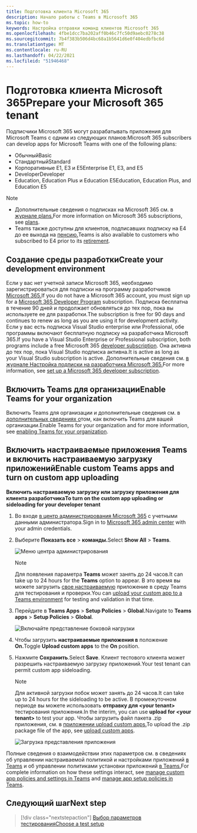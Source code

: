 ```yaml
---
title: Подготовка клиента Microsoft 365
description: Начало работы с Teams в Microsoft 365
ms.topic: how-to
keywords: Настройка отправки команд клиентов Microsoft 365
ms.openlocfilehash: 4fbe1dcc7ba202aff0b46c7fc50d9aebc0278c38
ms.sourcegitcommit: 7b4f383b506d4bc68a1b5641d6e0f404edbfbc6d
ms.translationtype: MT
ms.contentlocale: ru-RU
ms.lasthandoff: 04/22/2021
ms.locfileid: "51946468"
---
```

# <a name="prepare-your-microsoft-365-tenant"></a><span data-ttu-id="88221-104">Подготовка клиента Microsoft 365</span><span class="sxs-lookup"><span data-stu-id="88221-104">Prepare your Microsoft 365 tenant</span></span>

<span data-ttu-id="88221-105">Подписчики Microsoft 365 могут разрабатывать приложения для Microsoft Teams с одним из следующих планов:</span><span class="sxs-lookup"><span data-stu-id="88221-105">Microsoft 365 subscribers can develop apps for Microsoft Teams with one of the following plans:</span></span>

* <span data-ttu-id="88221-106">Обычный</span><span class="sxs-lookup"><span data-stu-id="88221-106">Basic</span></span>
* <span data-ttu-id="88221-107">Стандартный</span><span class="sxs-lookup"><span data-stu-id="88221-107">Standard</span></span>
* <span data-ttu-id="88221-108">Корпоративные E1, E3 и E5</span><span class="sxs-lookup"><span data-stu-id="88221-108">Enterprise E1, E3, and E5</span></span>
* <span data-ttu-id="88221-109">Developer</span><span class="sxs-lookup"><span data-stu-id="88221-109">Developer</span></span>
* <span data-ttu-id="88221-110">Education, Education Plus и Education E5</span><span class="sxs-lookup"><span data-stu-id="88221-110">Education, Education Plus, and Education E5</span></span>

> [!NOTE]
> * <span data-ttu-id="88221-111">Дополнительные сведения о подписках на Microsoft 365 см. в [журнале plans.](https://products.office.com/business/compare-more-office-365-for-business-plans)</span><span class="sxs-lookup"><span data-stu-id="88221-111">For more information on Microsoft 365 subscriptions, see [plans](https://products.office.com/business/compare-more-office-365-for-business-plans).</span></span>
> * <span data-ttu-id="88221-112">Teams также доступны для клиентов, подписавших подписку на E4 до ее выхода на [пенсию.](https://support.office.com//article/important-information-for-office-365-enterprise-e4-customers-f9572348-43a2-43fa-a3d8-3b6c9c042147)</span><span class="sxs-lookup"><span data-stu-id="88221-112">Teams is also available to customers who subscribed to E4 prior to its [retirement](https://support.office.com//article/important-information-for-office-365-enterprise-e4-customers-f9572348-43a2-43fa-a3d8-3b6c9c042147).</span></span>

## <a name="create-your-development-environment"></a><span data-ttu-id="88221-113">Создание среды разработки</span><span class="sxs-lookup"><span data-stu-id="88221-113">Create your development environment</span></span>

<span data-ttu-id="88221-114">Если у вас нет учетной записи Microsoft 365, необходимо зарегистрироваться для подписки на программу разработчиков [Microsoft 365.](https://developer.microsoft.com/microsoft-365/dev-program)</span><span class="sxs-lookup"><span data-stu-id="88221-114">If you do not have a Microsoft 365 account, you must sign up for a [Microsoft 365 Developer Program](https://developer.microsoft.com/microsoft-365/dev-program) subscription.</span></span> <span data-ttu-id="88221-115">Подписка бесплатна в течение 90 дней и продолжает обновляться до тех пор, пока вы используете ее для разработки.</span><span class="sxs-lookup"><span data-stu-id="88221-115">The subscription is free for 90 days and continues to renew as long as you are using it for development activity.</span></span> <span data-ttu-id="88221-116">Если у вас есть подписка Visual Studio enterprise или Professional, обе программы [](https://aka.ms/MyVisualStudioBenefits)включают бесплатную подписку на разработчика Microsoft 365.</span><span class="sxs-lookup"><span data-stu-id="88221-116">If you have a Visual Studio Enterprise or Professional subscription, both programs include a free Microsoft 365 [developer subscription](https://aka.ms/MyVisualStudioBenefits).</span></span> <span data-ttu-id="88221-117">Она активна до тех пор, пока Visual Studio подписка активна.</span><span class="sxs-lookup"><span data-stu-id="88221-117">It is active as long as your Visual Studio subscription is active.</span></span> <span data-ttu-id="88221-118">Дополнительные сведения см. [в журнале Настройка подписки на разработчика Microsoft 365.](https://docs.microsoft.com/office/developer-program/office-365-developer-program-get-started)</span><span class="sxs-lookup"><span data-stu-id="88221-118">For more information, see [set up a Microsoft 365 developer subscription](https://docs.microsoft.com/office/developer-program/office-365-developer-program-get-started).</span></span>

## <a name="enable-teams-for-your-organization"></a><span data-ttu-id="88221-119">Включить Teams для организации</span><span class="sxs-lookup"><span data-stu-id="88221-119">Enable Teams for your organization</span></span>

<span data-ttu-id="88221-120">Включить Teams для организации и дополнительные сведения см. в [дополнительных сведениях о](/microsoftteams/enable-features-office-365)том, как включить Teams для вашей организации.</span><span class="sxs-lookup"><span data-stu-id="88221-120">Enable Teams for your organization and for more information, see [enabling Teams for your organization](/microsoftteams/enable-features-office-365).</span></span>

## <a name="enable-custom-teams-apps-and-turn-on-custom-app-uploading"></a><span data-ttu-id="88221-121">Включить настраиваемые приложения Teams и включить настраиваемую загрузку приложений</span><span class="sxs-lookup"><span data-stu-id="88221-121">Enable custom Teams apps and turn on custom app uploading</span></span>

<span data-ttu-id="88221-122">**Включить настраиваемую загрузку или загрузку приложения для клиента разработчика**</span><span class="sxs-lookup"><span data-stu-id="88221-122">**To turn on the custom app uploading or sideloading for your developer tenant**</span></span>

1. <span data-ttu-id="88221-123">Во входе [в центр администрирования Microsoft 365](https://admin.microsoft.com/Adminportal/Home?source=applauncher#/homepage#/) с учетными данными администратора.</span><span class="sxs-lookup"><span data-stu-id="88221-123">Sign in to [Microsoft 365 admin center](https://admin.microsoft.com/Adminportal/Home?source=applauncher#/homepage#/) with your admin credentials.</span></span>

2. <span data-ttu-id="88221-124">Выберите **Показать все**  >  **команды.**</span><span class="sxs-lookup"><span data-stu-id="88221-124">Select **Show All** > **Teams**.</span></span>

    ![Меню центра администрирования](~/assets/images/prepare-test-tenant/admin-center.png)

    > [!Note]
    > <span data-ttu-id="88221-126">Для появления параметра **Teams** может занять до 24 часов.</span><span class="sxs-lookup"><span data-stu-id="88221-126">It can take up to 24 hours for the **Teams** option to appear.</span></span> <span data-ttu-id="88221-127">В это время вы можете загрузить [свое настраиваемую](/microsoftteams/upload-custom-apps#validate) приложение в среду Teams для тестирования и проверки.</span><span class="sxs-lookup"><span data-stu-id="88221-127">You can [upload your custom app to a Teams environment](/microsoftteams/upload-custom-apps#validate) for testing and validation in that time.</span></span>

3. <span data-ttu-id="88221-128">Перейдите в **Teams Apps**  >  **Setup Policies**  >  **Global.**</span><span class="sxs-lookup"><span data-stu-id="88221-128">Navigate to **Teams apps** > **Setup Policies** > **Global**.</span></span>

   ![Включайте представление боковой нагрузки](~/assets/images/prepare-test-tenant/turn-on-sideload.png)

4. <span data-ttu-id="88221-130">Чтобы загрузить **настраиваемые приложения в** положение **On.**</span><span class="sxs-lookup"><span data-stu-id="88221-130">Toggle **Upload custom apps** to the **On** position.</span></span>

5. <span data-ttu-id="88221-131">Нажмите **Сохранить**.</span><span class="sxs-lookup"><span data-stu-id="88221-131">Select **Save**.</span></span> <span data-ttu-id="88221-132">Клиент тестового клиента может разрешить настраиваемую загрузку приложений.</span><span class="sxs-lookup"><span data-stu-id="88221-132">Your test tenant can permit custom app sideloading.</span></span>

    > [!Note]
    > <span data-ttu-id="88221-133">Для активной загрузки побок может занять до 24 часов.</span><span class="sxs-lookup"><span data-stu-id="88221-133">It can take up to 24 hours for the sideloading to be active.</span></span> <span data-ttu-id="88221-134">В промежуточном периоде вы можете использовать **отправку для \<your tenant>** тестирования приложения.</span><span class="sxs-lookup"><span data-stu-id="88221-134">In the interim, you can use **upload for \<your tenant>** to test your app.</span></span> <span data-ttu-id="88221-135">Чтобы загрузить файл пакета .zip приложения, см. в [приложении upload custom apps.](/microsoftteams/upload-custom-apps#upload)</span><span class="sxs-lookup"><span data-stu-id="88221-135">To upload the .zip package file of the app, see [upload custom apps](/microsoftteams/upload-custom-apps#upload).</span></span>

    ![Загрузка представления приложения](~/assets/images/prepare-test-tenant/upload-for-contoso.png)

<span data-ttu-id="88221-137">Полные сведения о взаимодействии этих параметров см. в сведениях об управлении настраиваемой политикой и настройками приложений [в Teams](https://docs.microsoft.com/microsoftteams/teams-custom-app-policies-and-settings) и об управлении политиками установки приложений [в Teams.](https://docs.microsoft.com/microsoftteams/teams-app-setup-policies)</span><span class="sxs-lookup"><span data-stu-id="88221-137">For complete information on how these settings interact, see [manage custom app policies and settings in Teams](https://docs.microsoft.com/microsoftteams/teams-custom-app-policies-and-settings) and [manage app setup policies in Teams](https://docs.microsoft.com/microsoftteams/teams-app-setup-policies).</span></span>

## <a name="next-step"></a><span data-ttu-id="88221-138">Следующий шаг</span><span class="sxs-lookup"><span data-stu-id="88221-138">Next step</span></span>

> [!div class="nextstepaction"] 
> [<span data-ttu-id="88221-139">Выбор параметров тестирования</span><span class="sxs-lookup"><span data-stu-id="88221-139">Choose a test setup</span></span>](~/concepts/build-and-test/debug.md)

